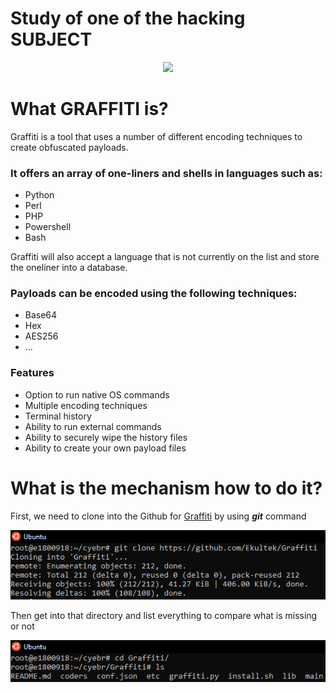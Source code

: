 # Study of one of the hacking SUBJECT 
<p align="center">
  <img src="https://user-images.githubusercontent.com/14183473/49157062-8a351500-f2e4-11e8-80cd-00acd809171e.png">
</p>

# What GRAFFITI is?
Graffiti is a tool that uses a number of different encoding techniques to create obfuscated payloads.

### It offers an array of one-liners and shells in languages such as:

 - Python
 - Perl
 - PHP
 - Powershell
 - Bash

Graffiti will also accept a language that is not currently on the list and store the oneliner into a database.

### Payloads can be encoded using the following techniques:

 - Base64
 - Hex
 - AES256
 - ...



### Features

 - Option to run native OS commands
 - Multiple encoding techniques 
 - Terminal history
 - Ability to run external commands
 - Ability to securely wipe the history files
 - Ability to create your own payload files
# What is the mechanism how to do it?
First, we need to clone into the Github for [Graffiti](https://github.com/Ekultek/Graffiti) by using ***git*** command

![e1800918](pic/1.PNG)

Then get into that directory and list everything to compare what is missing or not

![e1800918](pic/2.PNG)

